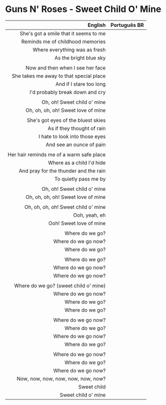 # Guns N' Roses - Sweet Child O' Mine

| English | Português BR |
|------:|:--------------------|
| She's got a smile that it seems to me |
| Reminds me of childhood memories |
| Where everything was as fresh |
| As the bright blue sky |
|  |
| Now and then when I see her face |
| She takes me away to that special place |
| And if I stare too long |
| I'd probably break down and cry |
|  |
| Oh, oh! Sweet child o' mine |
| Oh, oh, oh, oh! Sweet love of mine |
|  |
| She's got eyes of the bluest skies |
| As if they thought of rain |
| I hate to look into those eyes |
| And see an ounce of pain |
|  |
| Her hair reminds me of a warm safe place |
| Where as a child I'd hide |
| And pray for the thunder and the rain |
| To quietly pass me by |
|  |
| Oh, oh! Sweet child o' mine |
| Oh, oh, oh, oh! Sweet love of mine |
|  |
| Oh, oh, oh, oh! Sweet child o' mine |
| Ooh, yeah, eh |
| Ooh! Sweet love of mine |
|  |
| Where do we go? |
| Where do we go now? |
| Where do we go? |
|  |
| Where do we go? |
| Where do we go now? |
| Where do we go now? |
|  |
| Where do we go? (sweet child o' mine) |
| Where do we go now? |
| Where do we go? |
| Where do we go? |
|  |
| Where do we go now? |
| Where do we go? |
| Where do we go now? |
| Where do we go? |
|  |
| Where do we go now? |
| Where do we go? |
| Where do we go now? |
| Now, now, now, now, now, now, now? |
| Sweet child |
| Sweet child o' mine |
